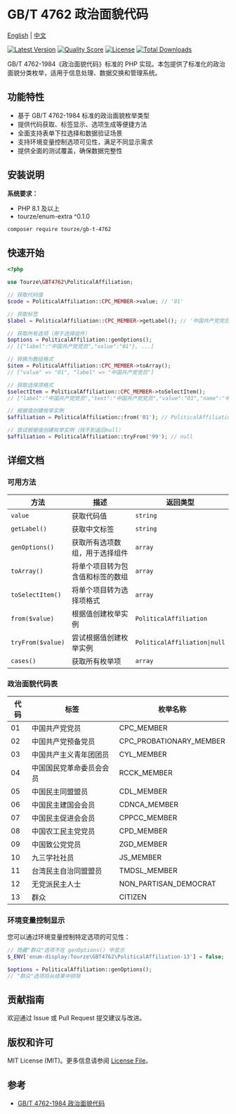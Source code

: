 # GB/T 4762 政治面貌代码

[English](README.md) | [中文](README.zh-CN.md)

[![Latest Version](https://img.shields.io/packagist/v/tourze/gb-t-4762.svg?style=flat-square)](https://packagist.org/packages/tourze/gb-t-4762)
[![Quality Score](https://img.shields.io/scrutinizer/g/tourze/gb-t-4762.svg?style=flat-square)](https://scrutinizer-ci.com/g/tourze/gb-t-4762)
[![License](https://img.shields.io/badge/license-MIT-blue.svg?style=flat-square)](LICENSE)
[![Total Downloads](https://img.shields.io/packagist/dt/tourze/gb-t-4762.svg?style=flat-square)](https://packagist.org/packages/tourze/gb-t-4762)

GB/T 4762-1984《政治面貌代码》标准的 PHP 实现。本包提供了标准化的政治面貌分类枚举，适用于信息处理、数据交换和管理系统。

## 功能特性

- 基于 GB/T 4762-1984 标准的政治面貌枚举类型
- 提供代码获取、标签显示、选项生成等便捷方法
- 全面支持表单下拉选择和数据验证场景
- 支持环境变量控制选项可见性，满足不同显示需求
- 提供全面的测试覆盖，确保数据完整性

## 安装说明

**系统要求：**
- PHP 8.1 及以上
- tourze/enum-extra ^0.1.0

```bash
composer require tourze/gb-t-4762
```

## 快速开始

```php
<?php

use Tourze\GBT4762\PoliticalAffiliation;

// 获取代码值
$code = PoliticalAffiliation::CPC_MEMBER->value; // '01'

// 获取标签
$label = PoliticalAffiliation::CPC_MEMBER->getLabel(); // '中国共产党党员'

// 获取所有选项（用于选择组件）
$options = PoliticalAffiliation::genOptions();
// [{"label":"中国共产党党员","value":"01"}, ...]

// 转换为数组格式
$item = PoliticalAffiliation::CPC_MEMBER->toArray();
// ["value" => "01", "label" => "中国共产党党员"]

// 获取选择项格式
$selectItem = PoliticalAffiliation::CPC_MEMBER->toSelectItem();
// ["label":"中国共产党党员","text":"中国共产党党员","value":"01","name":"中国共产党党员"]

// 根据值创建枚举实例
$affiliation = PoliticalAffiliation::from('01'); // PoliticalAffiliation::CPC_MEMBER

// 尝试根据值创建枚举实例（找不到返回null）
$affiliation = PoliticalAffiliation::tryFrom('99'); // null
```

## 详细文档

### 可用方法

| 方法 | 描述 | 返回类型 |
|------|------|----------|
| `value` | 获取代码值 | `string` |
| `getLabel()` | 获取中文标签 | `string` |
| `genOptions()` | 获取所有选项数组，用于选择组件 | `array` |
| `toArray()` | 将单个项目转为包含值和标签的数组 | `array` |
| `toSelectItem()` | 将单个项目转为选择项格式 | `array` |
| `from($value)` | 根据值创建枚举实例 | `PoliticalAffiliation` |
| `tryFrom($value)` | 尝试根据值创建枚举实例 | `PoliticalAffiliation\|null` |
| `cases()` | 获取所有枚举项 | `array` |

### 政治面貌代码表

| 代码 | 标签 | 枚举名称 |
|------|------|----------|
| 01 | 中国共产党党员 | CPC_MEMBER |
| 02 | 中国共产党预备党员 | CPC_PROBATIONARY_MEMBER |
| 03 | 中国共产主义青年团团员 | CYL_MEMBER |
| 04 | 中国国民党革命委员会会员 | RCCK_MEMBER |
| 05 | 中国民主同盟盟员 | CDL_MEMBER |
| 06 | 中国民主建国会会员 | CDNCA_MEMBER |
| 07 | 中国民主促进会会员 | CPPCC_MEMBER |
| 08 | 中国农工民主党党员 | CPD_MEMBER |
| 09 | 中国致公党党员 | ZGD_MEMBER |
| 10 | 九三学社社员 | JS_MEMBER |
| 11 | 台湾民主自治同盟盟员 | TMDSL_MEMBER |
| 12 | 无党派民主人士 | NON_PARTISAN_DEMOCRAT |
| 13 | 群众 | CITIZEN |

### 环境变量控制显示

您可以通过环境变量控制特定选项的可见性：

```php
// 隐藏"群众"选项不在 genOptions() 中显示
$_ENV['enum-display:Tourze\GBT4762\PoliticalAffiliation-13'] = false;

$options = PoliticalAffiliation::genOptions();
// "群众"选项将从结果中排除
```

## 贡献指南

欢迎通过 Issue 或 Pull Request 提交建议与改进。

## 版权和许可

MIT License (MIT)。更多信息请参阅 [License File](LICENSE)。

## 参考

- [GB/T 4762-1984 政治面貌代码](https://openstd.samr.gov.cn/bzgk/gb/newGbInfo?hcno=70D7C663523807D5EB37A03E97BCCB7B)
